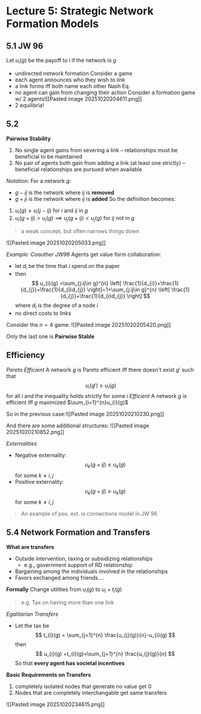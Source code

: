 # Lecture 5: Strategic Network Formation Models

## 5.1 JW 96
Let  $u_{i}(g)$ be the payoff to $i$ if the network is $g$
- undirected network formation
Consider a game
- each agent announces who they wish to link
- a link forms iff both name each other
Nash Eq.
- no agent can gain from changing their action
Consider a formation game w/ 2 agents![[Pasted image 20251020204611.png]]
- 2 equilibria!
## 5.2
**Pairwise Stability**
1. No single agent gains from severing a link – relationships must be beneficial to be maintained
2. No pair of agents both gain from adding a link (at least one strictly) – beneficial relationships are pursued when available

*Notation*:
For a network $g$:
- $g-ij$ is the network where $ij$ is **removed**
- $g+ji$ is the network where $ij$ is **added**
So the definition becomes:
1. $u_{i}(g)\ge u_{i}(j-ij)$ for $i$ and $ij$ in $g$
2. $u_{i}(g+ij)>u_{i}(g)\implies u_{j}(g+ij)<u_{j}(g)$ for $ij$ not in $g$
>a weak concept, but often narrows things down

![[Pasted image 20251020205033.png]]

*Example: Coauther JW96*
Agents get value form collaboration:
- let $d_{i}$ be the time that $i$ spend on the paper
- then $$
u_{i}(g) =\sum_{j:ij\in g}^{n} \left[ \frac{1}{d_{i}}+\frac{1}{d_{j}}+\frac{1}{d_{i}d_{j}} \right]=1+\sum_{j:ij\in g}^{n} \left[ \frac{1}{d_{j}}+\frac{1}{d_{i}d_{j}} \right]
	$$where $d_{i}$ is the degree of a node $i$
- no direct costs to links

Consider the $n=4$ game:
![[Pasted image 20251020205420.png]]

Only the last one is **Pairwise Stable**

## Efficiency
*Pareto Efficient*
A network $g$ is Pareto efficient iff there doesn't exist $g'$ such that $$
u_{i}(g')\ge u_{i}(g)
$$for all $i$ and the inequality holds strictly for some $i$
*Efficient*
A network $g$ is efficient iff $g$ maximized $\sum_{i=1}^{n}u_{i}(g)$

So in the previous case:![[Pasted image 20251020210230.png]]

And there are some additional structures:
![[Pasted image 20251020210852.png]]


*Externalities*
- Negative externality:$$
u_{k}(g+ij)\le u_{k}(g)
$$for some $k\neq i,j$
- Positive externality:$$
u_{k}(g+ij)\ge u_{k}(g)
$$for some $k\neq i,j$
> An example of pos. ext. is connections model in JW 96

## 5.4 Network Formation and Transfers

**What are transfers**
- Outside intervention, taxing or subsidizing relationships
	- e.g., government support of RD relationship
- Bargaining among the individuals involved in the relationships
- Favors exchanged among friends….

**Formally**
Change utilities from $u_{i}(g)$ to $u_{i}+t_{i}(g)$
> e.g. Tax on having more than one link

*Egalitarian Transfers*
- Let the tax be $$
t_{i}(g) = \sum_{j=1}^{n} \frac{u_{j}(g)}{n}-u_{i}(g)
$$then $$
u_{i}(g) +t_{i}(g)=\sum_{j=1}^{n} \frac{u_{j}(g)}{n}
$$So that **every agent has societal incentives**


**Basic Requirements on Transfers**
1. completely isolated nodes that generate no value get $0$
2. Nodes that are completely interchangable get same transfers

![[Pasted image 20251020234615.png]]